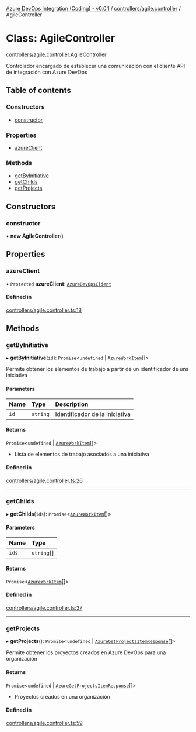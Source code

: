 [Azure DevOps Integration (Coding) - v0.0.1](../README.md) / [controllers/agile.controller](../modules/controllers_agile_controller.md) / AgileController

# Class: AgileController

[controllers/agile.controller](../modules/controllers_agile_controller.md).AgileController

Controlador encargado de establecer una comunicación con el cliente API de integración
con Azure DevOps

## Table of contents

### Constructors

- [constructor](controllers_agile_controller.AgileController.md#constructor)

### Properties

- [azureClient](controllers_agile_controller.AgileController.md#azureclient)

### Methods

- [getByInitiative](controllers_agile_controller.AgileController.md#getbyinitiative)
- [getChilds](controllers_agile_controller.AgileController.md#getchilds)
- [getProjects](controllers_agile_controller.AgileController.md#getprojects)

## Constructors

### constructor

• **new AgileController**()

## Properties

### azureClient

• `Protected` **azureClient**: [`AzureDevOpsClient`](services_azure_devops_client.AzureDevOpsClient.md)

#### Defined in

[controllers/agile.controller.ts:18](https://github.com/jeysgar1/azure-devops-api-kms/blob/28b9ee1/src/controllers/agile.controller.ts#L18)

## Methods

### getByInitiative

▸ **getByInitiative**(`id`): `Promise`<`undefined` \| [`AzureWorkItem`](models_azureDevOps_azureWorkItem.AzureWorkItem.md)[]\>

Permite obtener los elementos de trabajo a partir de un identificador de una iniciativa

#### Parameters

| Name | Type | Description |
| :------ | :------ | :------ |
| `id` | `string` | Identificador de la iniciativa |

#### Returns

`Promise`<`undefined` \| [`AzureWorkItem`](models_azureDevOps_azureWorkItem.AzureWorkItem.md)[]\>

- Lista de elementos de trabajo asociados a una iniciativa

#### Defined in

[controllers/agile.controller.ts:26](https://github.com/jeysgar1/azure-devops-api-kms/blob/28b9ee1/src/controllers/agile.controller.ts#L26)

___

### getChilds

▸ **getChilds**(`ids`): `Promise`<[`AzureWorkItem`](models_azureDevOps_azureWorkItem.AzureWorkItem.md)[]\>

#### Parameters

| Name | Type |
| :------ | :------ |
| `ids` | `string`[] |

#### Returns

`Promise`<[`AzureWorkItem`](models_azureDevOps_azureWorkItem.AzureWorkItem.md)[]\>

#### Defined in

[controllers/agile.controller.ts:37](https://github.com/jeysgar1/azure-devops-api-kms/blob/28b9ee1/src/controllers/agile.controller.ts#L37)

___

### getProjects

▸ **getProjects**(): `Promise`<`undefined` \| [`AzureGetProjectsItemResponse`](models_azureDevOps_getProjects_azureGetProjectsItemResponse.AzureGetProjectsItemResponse.md)[]\>

Permite obtener los proyectos creados en Azure DevOps para una organización

#### Returns

`Promise`<`undefined` \| [`AzureGetProjectsItemResponse`](models_azureDevOps_getProjects_azureGetProjectsItemResponse.AzureGetProjectsItemResponse.md)[]\>

- Proyectos creados en una organización

#### Defined in

[controllers/agile.controller.ts:59](https://github.com/jeysgar1/azure-devops-api-kms/blob/28b9ee1/src/controllers/agile.controller.ts#L59)
